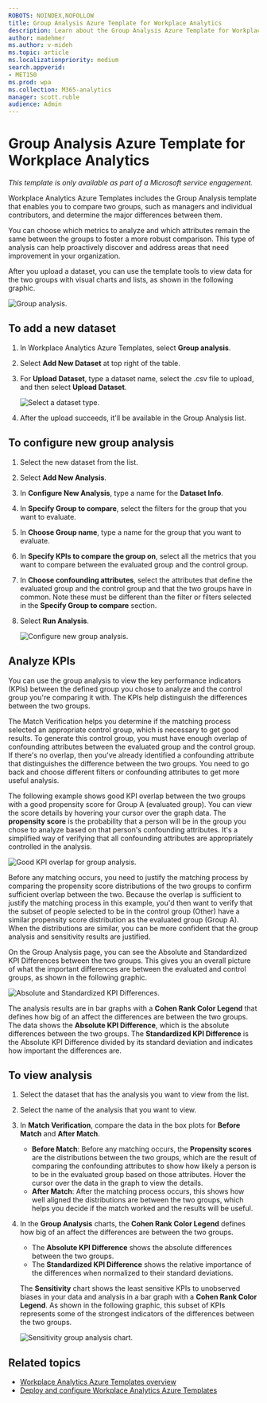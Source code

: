 ```yaml
---
ROBOTS: NOINDEX,NOFOLLOW
title: Group Analysis Azure Template for Workplace Analytics 
description: Learn about the Group Analysis Azure Template for Workplace Analytics and how to use it for advanced data analysis
author: madehmer
ms.author: v-mideh
ms.topic: article
ms.localizationpriority: medium 
search.appverid:
- MET150
ms.prod: wpa
ms.collection: M365-analytics
manager: scott.ruble
audience: Admin
---
```

# Group Analysis Azure Template for Workplace Analytics

_This template is only available as part of a Microsoft service engagement._

Workplace Analytics Azure Templates includes the Group Analysis template that enables you to compare two groups, such as managers and individual contributors, and determine the major differences between them.

You can choose which metrics to analyze and which attributes remain the same between the groups to foster a more robust comparison. This type of analysis can help proactively discover and address areas that need improvement in your organization.

After you upload a dataset, you can use the template tools to view data for the two groups with visual charts and lists, as shown in the following graphic.

   ![Group analysis.](./images/group-analysis.png)

## To add a new dataset

1. In Workplace Analytics Azure Templates, select **Group analysis**.
2. Select **Add New Dataset** at top right of the table.
3. For **Upload Dataset**, type a dataset name, select the .csv file to upload, and then select **Upload Dataset**.

   ![Select a dataset type.](./images/group-dataset.png)

4. After the upload succeeds, it'll be available in the Group Analysis list.

## To configure new group analysis

1. Select the new dataset from the list.
2. Select **Add New Analysis**.
3. In **Configure New Analysis**, type a name for the **Dataset Info**.
4. In **Specify Group to compare**, select the filters for the group that you want to evaluate.
5. In **Choose Group name**, type a name for the group that you want to evaluate.
6. In **Specify KPIs to compare the group on**, select all the metrics that you want to compare between the evaluated group and the control group.
7. In **Choose confounding attributes**, select the attributes that define the evaluated group and the control group and that the two groups have in common. Note these must be different than the filter or filters selected in the **Specify Group to compare** section.
8. Select **Run Analysis**.

   ![Configure new group analysis.](./images/group-analysis-config.png)

## Analyze KPIs

You can use the group analysis to view the key performance indicators (KPIs) between the defined group you chose to analyze and the control group you're comparing it with. The KPIs help distinguish the differences between the two groups.

The Match Verification helps you determine if the matching process selected an appropriate control group, which is necessary to get good results. To generate this control group, you must have enough overlap of confounding attributes between the evaluated group and the control group. If there's no overlap, then you've already identified a confounding attribute that distinguishes the difference between the two groups. You need to go back and choose different filters or confounding attributes to get more useful analysis.

The following example shows good KPI overlap between the two groups with a good propensity score for Group A (evaluated group). You can view the score details by hovering your cursor over the graph data. The **propensity score** is the probability that a person will be in the group you chose to analyze based on that person's confounding attributes. It's a simplified way of verifying that all confounding attributes are appropriately controlled in the analysis.

  ![Good KPI overlap for group analysis.](./images/group-kpi-overlap.png)
  
Before any matching occurs, you need to justify the matching process by comparing the propensity score distributions of the two groups to confirm sufficient overlap between the two. Because the overlap is sufficient to justify the matching process in this example, you'd then want to verify that the subset of people selected to be in the control group (Other) have a similar propensity score distribution as the evaluated group (Group A). When the distributions are similar, you can be more confident that the group analysis and sensitivity results are justified.

On the Group Analysis page, you can see the Absolute and Standardized KPI Differences between the two groups. This gives you an overall picture of what the important differences are between the evaluated and control groups, as shown in the following graphic.

  ![Absolute and Standardized KPI Differences.](./images/group-analysis-charts.png)

The analysis results are in bar graphs with a **Cohen Rank Color Legend** that defines how big of an affect the differences are between the two groups. The data shows the **Absolute KPI Difference**, which is the absolute differences between the two groups. The **Standardized KPI Difference** is the Absolute KPI Difference divided by its standard deviation and indicates how important the differences are.

## To view analysis

1. Select the dataset that has the analysis you want to view from the list.
2. Select the name of the analysis that you want to view.
3. In **Match Verification**, compare the data in the box plots for **Before Match** and **After Match**.

   * **Before Match**: Before any matching occurs, the **Propensity scores** are the distributions between the two groups, which are the result of comparing the confounding attributes to show how likely a person is to be in the evaluated group based on those attributes. Hover the cursor over the data in the graph to view the details.
   * **After Match**: After the matching process occurs, this shows how well aligned the distributions are between the two groups, which helps you decide if the match worked and the results will be useful.

4. In the **Group Analysis** charts, the **Cohen Rank Color Legend** defines how big of an affect the differences are between the two groups.

   * The **Absolute KPI Difference** shows the absolute differences between the two groups.
   * The **Standardized KPI Difference** shows the relative importance of the differences when normalized to their standard deviations.

   The **Sensitivity** chart shows the least sensitive KPIs to unobserved biases in your data and analysis in a bar graph with a **Cohen Rank Color Legend**. As shown in the following graphic, this subset of KPIs represents some of the strongest indicators of the differences between the two groups.

    ![Sensitivity group analysis chart.](./images/group-analysis-sensitivity.png)

## Related topics

* [Workplace Analytics Azure Templates overview](./overview.md)
* [Deploy and configure Workplace Analytics Azure Templates](./deploy-configure.md)
